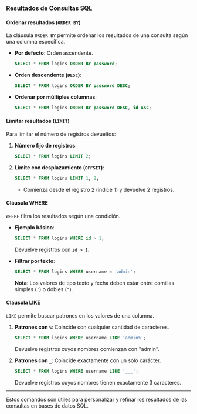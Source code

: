 ### Resultados de Consultas SQL

#### **Ordenar resultados (`ORDER BY`)**

La cláusula `ORDER BY` permite ordenar los resultados de una consulta según una columna específica.

- **Por defecto**: Orden ascendente.
    
    ```sql
    SELECT * FROM logins ORDER BY password;
    ```
    
- **Orden descendente (`DESC`)**:
    
    ```sql
    SELECT * FROM logins ORDER BY password DESC;
    ```
    
- **Ordenar por múltiples columnas**:
    
    ```sql
    SELECT * FROM logins ORDER BY password DESC, id ASC;
    ```
    

#### **Limitar resultados (`LIMIT`)**

Para limitar el número de registros devueltos:

1. **Número fijo de registros**:
    
    ```sql
    SELECT * FROM logins LIMIT 2;
    ```
    
2. **Límite con desplazamiento (`OFFSET`)**:
    
    ```sql
    SELECT * FROM logins LIMIT 1, 2;
    ```
    
    - Comienza desde el registro 2 (índice 1) y devuelve 2 registros.

#### **Cláusula WHERE**

`WHERE` filtra los resultados según una condición.

- **Ejemplo básico**:
    
    ```sql
    SELECT * FROM logins WHERE id > 1;
    ```
    
    Devuelve registros con `id > 1`.
    
- **Filtrar por texto**:
    
    ```sql
    SELECT * FROM logins WHERE username = 'admin';
    ```
    
    **Nota**: Los valores de tipo texto y fecha deben estar entre comillas simples (`'`) o dobles (`"`).
    

#### **Cláusula LIKE**

`LIKE` permite buscar patrones en los valores de una columna.

1. **Patrones con `%`**: Coincide con cualquier cantidad de caracteres.
    
    ```sql
    SELECT * FROM logins WHERE username LIKE 'admin%';
    ```
    
    Devuelve registros cuyos nombres comienzan con "admin".
    
2. **Patrones con `_`**: Coincide exactamente con un solo carácter.
    
    ```sql
    SELECT * FROM logins WHERE username LIKE '___';
    ```
    
    Devuelve registros cuyos nombres tienen exactamente 3 caracteres.
    

---

Estos comandos son útiles para personalizar y refinar los resultados de las consultas en bases de datos SQL.